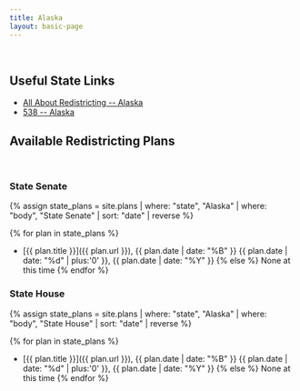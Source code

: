 ```yaml
---
title: Alaska
layout: basic-page
---
```


<br>

Useful State Links
---

- [All About Redistricting -- Alaska](https://redistricting.lls.edu/state/alaska/?cycle=2020&level=Congress&startdate=)
- [538 -- Alaska](https://projects.fivethirtyeight.com/redistricting-2022-maps/alaska/)

Available Redistricting Plans
---

<br>

### State Senate

{% assign state_plans = site.plans | where: "state", "Alaska" | where: "body", "State Senate" | sort: "date" | reverse %}

{% for plan in state_plans %}
- [{{ plan.title }}]({{ plan.url }}), {{ plan.date | date: "%B" }} {{ plan.date | date: "%d" | plus:'0' }}, {{ plan.date | date: "%Y" }}
{% else %}
None at this time
{% endfor %}


### State House

{% assign state_plans = site.plans | where: "state", "Alaska" | where: "body", "State House" | sort: "date" | reverse %}

{% for plan in state_plans %}
- [{{ plan.title }}]({{ plan.url }}), {{ plan.date | date: "%B" }} {{ plan.date | date: "%d" | plus:'0' }}, {{ plan.date | date: "%Y" }}
{% else %}
None at this time
{% endfor %}
